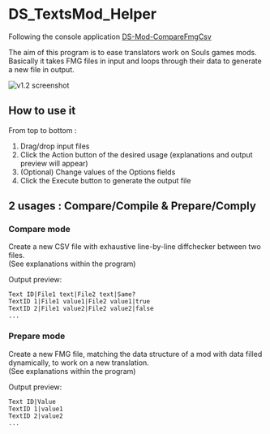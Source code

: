 # DS_TextsMod_Helper

Following the console application [DS-Mod-CompareFmgCsv](https://github.com/FrenzMcJ0hns0n/DS-Mod-CompareFmgCsv)

The aim of this program is to ease translators work on Souls games mods.  
Basically it takes FMG files in input and loops through their data to generate a new file in output.

![v1.2 screenshot](https://i.imgur.com/UwTsLmL.png)

## How to use it

From top to bottom :
1) Drag/drop input files
2) Click the Action button of the desired usage (explanations and output preview will appear)
3) (Optional) Change values of the Options fields
4) Click the Execute button to generate the output file

## 2 usages : **Compare/Compile** & **Prepare/Comply**

### Compare mode

Create a new CSV file with exhaustive line-by-line diffchecker between two files.  
(See explanations within the program)

Output preview:
```
Text ID|File1 text|File2 text|Same?
TextID 1|File1 value1|File2 value1|true
TextID 2|File1 value2|File2 value2|false
...
```

### Prepare mode

Create a new FMG file, matching the data structure of a mod with data filled dynamically, to work on a new translation.  
(See explanations within the program)

Output preview:
```
Text ID|Value
TextID 1|value1
TextID 2|value2
...
```
